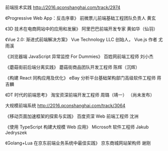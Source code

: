 前端技术实践 http://2016.qconshanghai.com/track/2974

《Progressive Web App：反击序章》
前微票儿前端基础工程团队负责人 黄玄

《3D 技术在电商网站中的应用和发展》
阿里巴巴前端开发专家 黄如华（仙羽）

《Vue 2.0: 渐进式前端解决方案》
Vue Technology LLC 创始人， Vue.js 作者 尤雨溪

《浏览器端 JavaScript 异常监控 For Dummies》
百姓网前端工程师 刘小杰

《蘑菇街前后端分离实践》
蘑菇街商品团队开发工程师 陈辉（沉辉）

《构建 React 同构应用及优化》
eBay 分析平台基础架构部门高级软件工程师 蒋吉麟

《DT 时代的前端思考》
淘宝资深前端开发工程师 周璐（靖一） （尚未发布）

大规模前端系统 http://2016.qconshanghai.com/track/3064

《移动页面加速框架的探索与实践》
百度资深 Web 前端工程师 沈洲

《使用 TypeScript 构建大规模 Web 应用》
Microsoft 软件工程师 Jakub Jedryszek

《Golang+Lua 在京东前端业务系统中最佳实践》
京东商城网站架构师 谢刚
